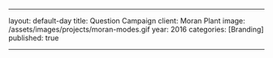 ---

layout: default-day
title:  Question Campaign
client: Moran Plant
image: /assets/images/projects/moran-modes.gif
year: 2016
categories: [Branding]
published: true

---